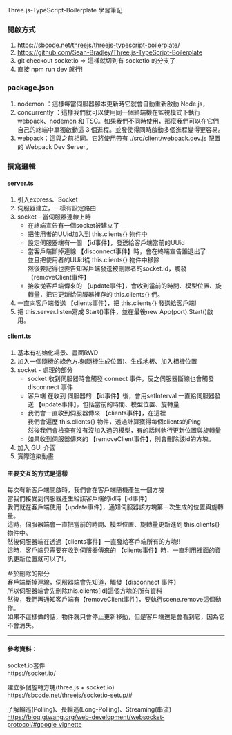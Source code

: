 Three.js-TypeScript-Boilerplate 學習筆記 <br>

### 開啟方式
01. https://sbcode.net/threejs/threejs-typescript-boilerplate/
02. https://github.com/Sean-Bradley/Three.js-TypeScript-Boilerplate
03. git checkout socketio => 這樣就切到有 socketio 的分支了
04. 直接 npm run dev 就行!

### package.json
01. nodemon ：這樣每當伺服器腳本更新時它就會自動重新啟動 Node.js，
02. concurrently ：這樣我們就可以使用同一個終端機在監視模式下執行 webpack、nodemon 和 TSC。如果我們不同時使用，那麼我們可以在它們自己的終端中單獨啟動這 3 個進程。並發使得同時啟動多個進程變得更容易。
03. webpack：這與之前相同。它將使用帶有 ./src/client/webpack.dev.js 配置的 Webpack Dev Server。


### 撰寫邏輯

#### server.ts
01. 引入express、Socket
02. 伺服器建立，一樣有設定路由
03. socket - 當伺服器連線上時
    - 在終端宣告有一個socket被建立了
    - 把使用者的UUid加入到 this.clients{} 物件中
    - 設定伺服器端有一個 【id事件】，發送給客戶端當前的UUid
    - 當客戶端斷掉連線 【disconnect事件】時，會在終端宣告誰退出了 <br> 
      並且把使用者的UUid從 this.clients{} 物件中移除 <br> 
      然後要記得也要告知客戶端發送被刪除者的socket.id，觸發【removeClient事件】
    - 接收從客戶端傳來的 【update事件】，會收到當前的時間、模型位置、旋轉量，把它更新給伺服器裡存的 this.clients{} 們。
04. 一直向客戶端發送 【clients事件】，把 this.clients{} 發送給客戶端!
05. 把 this.server.listen寫成 Start()事件，並在最後new App(port).Start()啟用。

#### client.ts

01. 基本有初始化場景、畫面RWD
02. 加入一個隨機的綠色方塊(隨機生成位置)、生成地板、加入相機位置
03. socket - 處理的部分
    - socket 收到伺服器時會觸發 connect 事件，反之伺服器斷線也會觸發 disconnect 事件
    - 客戶端 在收到 伺服器的 【id事件】後，會用setInterval 一直給伺服器發送 【update事件】，包括當前的時間、模型位置、旋轉量
    - 我們會一直收到伺服器傳來 【clients事件】，在這裡 <br> 
    我們會遍歷 this.clients{} 物件，透過計算獲得每個clients的Ping <br> 
    然後我們會檢查有沒有沒加入過的模型，有的話則執行更新位置與旋轉量
    - 如果收到伺服器傳來的 【removeClient事件】，則會刪除該id的方塊。
04. 加入 GUI 介面
05. 實際渲染動畫


#### 主要交互的方式是這樣
每次有新客戶端開啟時，我們會在客戶端隨機產生一個方塊 <br> 
當我們接受到伺服器產生給該客戶端的id時【id事件】 <br> 
我們就在客戶端使用【update事件】，通知伺服器該方塊第一次生成的位置與旋轉量。 <br> 
這時，伺服器端會一直把當前的時間、模型位置、旋轉量更新進到 this.clients{} 物件中。 <br> 
然後伺服器端在透過【clients事件】一直發給客戶端所有的方塊!! <br> 
這時，客戶端只需要在收到伺服器傳來的 【clients事件】時，一直利用裡面的資訊更新位置就可以了!。 <br> 

至於刪除的部分 <br> 
客戶端斷掉連線，伺服器端會先知道，觸發【disconnect 事件】 <br> 
所以伺服器端會先刪除this.clients[id]這個方塊的所有資料 <br> 
然後，我們再通知客戶端有【removeClient事件】，要執行scene.remove這個動作。 <br> 
如果不這樣做的話，物件就只會停止更新移動，但是客戶端還是會看到它，因為它不會消失。 <br> 

---

#### 參考資料：

socket.io套件 <br>
https://socket.io/ <br>

建立多個旋轉方塊(three.js + socket.io)  <br>
https://sbcode.net/threejs/socketio-setup/#  <br>

了解輪巡(Polling)、長輪巡(Long-Polling)、Streaming(串流) <br>
https://blog.gtwang.org/web-development/websocket-protocol/#google_vignette<br>


